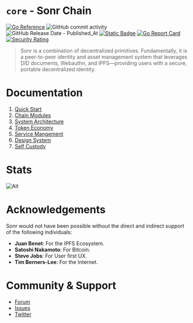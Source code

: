 # `core` - Sonr Chain

[![Go Reference](https://pkg.go.dev/badge/github.com/sonr-io/core.svg)](https://pkg.go.dev/github.com/sonr-io/core)
![GitHub commit activity](https://img.shields.io/github/commit-activity/w/onsonr/sonr)
![GitHub Release Date - Published_At](https://img.shields.io/github/release-date/onsonr/sonr)
[![Static Badge](https://img.shields.io/badge/homepage-sonr.io-blue?style=flat-square)](https://sonr.io)
[![Go Report Card](https://goreportcard.com/badge/github.com/sonr-io/core)](https://goreportcard.com/report/github.com/sonr-io/core)
[![Security Rating](https://sonarcloud.io/api/project_badges/measure?project=sonrhq_sonr&metric=security_rating)](https://sonarcloud.io/summary/new_code?id=sonr-io_sonr)

> Sonr is a combination of decentralized primitives. Fundamentally, it is a peer-to-peer identity and asset management system that leverages DID documents, Webauthn, and IPFS—providing users with a secure, portable decentralized identity.

# Documentation

1. [Quick Start](https://github.com/sonr-io/core/wiki/1-%E2%80%90-Quick-Start)
2. [Chain Modules](https://github.com/sonr-io/core/wiki/2-%E2%80%90-Chain-Modules)
3. [System Architecture](https://github.com/sonr-io/core/wiki/3-%E2%80%90-System-Architecture)
4. [Token Economy](https://github.com/sonr-io/core/wiki/4-%E2%80%90-Token-Economy)
5. [Service Mangement](https://github.com/sonr-io/core/wiki/5-%E2%80%90-Service-Management)
6. [Design System](https://github.com/sonr-io/core/wiki/6-%E2%80%90-Design-System)
7. [Self Custody](https://github.com/sonr-io/core/wiki/7-%E2%80%90-Self-Custody)

# Stats

![Alt](https://repobeats.axiom.co/api/embed/e9ae6be710ea5dc1624753dc1d5edb1ffbc0fcf0.svg "Repobeats analytics image")

# Acknowledgements

Sonr would not have been possible without the direct and indirect support of the following individuals:

- **Juan Benet**: For the IPFS Ecosystem.
- **Satoshi Nakamoto**: For Bitcoin.
- **Steve Jobs**: For User first UX.
- **Tim Berners-Lee**: For the Internet.

# Community & Support

- [Forum](https://github.com/sonr-io/core/discussions)
- [Issues](https://github.com/sonr-io/core/issues)
- [Twitter](https://sonr.io/twitter)
